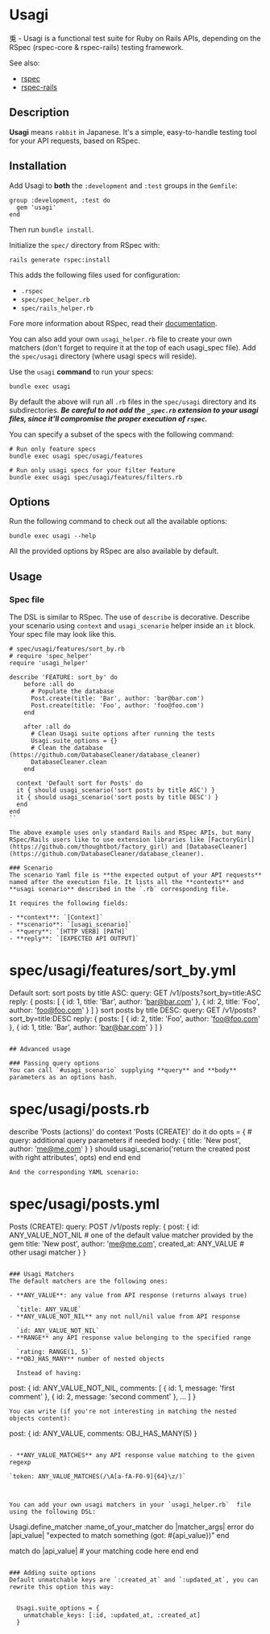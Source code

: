 # Usagi
兎 - Usagi is a functional test suite for Ruby on Rails APIs, depending on the RSpec
(rspec-core & rspec-rails) testing framework.

See also:

- [rspec](http://rspec.info/)
- [rspec-rails](https://github.com/rspec/rspec-rails)


## Description

**Usagi** means `rabbit` in Japanese.
It's a simple, easy-to-handle testing tool for your API requests, based on RSpec.


## Installation

Add Usagi to **both** the `:development` and `:test`  groups in the `Gemfile`:

```
group :development, :test do
  gem 'usagi'
end
```

Then run `bundle install`.

Initialize the `spec/` directory from RSpec with:

```
rails generate rspec:install
```

This adds the following files used for configuration:

- `.rspec`
- `spec/spec_helper.rb`
- `spec/rails_helper.rb`

Fore more information about RSpec, read their [documentation](http://rspec.info/).


You can also add your own `usagi_helper.rb` file to create your own matchers (don't forget to require it at the top of each usagi_spec file).
Add the `spec/usagi` directory (where usagi specs will reside).

Use the `usagi` **command** to run your specs:

```
bundle exec usagi
```

By default the above will run all `.rb` files in the `spec/usagi` directory and its subdirectories.
***Be careful to not add the `_spec.rb` extension to your usagi files, since it'll compromise the proper execution of `rspec`.***

You can specify a subset of the specs with the following command:

```
# Run only feature specs
bundle exec usagi spec/usagi/features

# Run only usagi specs for your filter feature
bundle exec usagi spec/usagi/features/filters.rb
```

## Options
Run the following command to check out all the available options:

```
bundle exec usagi --help
```

All the provided options by RSpec are also available by default.

## Usage

### Spec file
The DSL is similar to RSpec. The use of `describe` is decorative. Describe your scenario using `context` and `usagi_scenario` helper inside an `it` block.
Your spec file may look like this.

```
# spec/usagi/features/sort_by.rb
# require 'spec_helper'
require 'usagi_helper'

describe 'FEATURE: sort_by' do
    before :all do
      # Populate the database
      Post.create(title: 'Bar', author: 'bar@bar.com')
      Post.create(title: 'Foo', author: 'foo@foo.com')
    end

    after :all do
      # Clean Usagi suite options after running the tests
      Usagi.suite_options = {}
      # Clean the database (https://github.com/DatabaseCleaner/database_cleaner)
      DatabaseCleaner.clean
    end

  context 'Default sort for Posts' do
  it { should usagi_scenario('sort posts by title ASC') }
  it { should usagi_scenario('sort posts by title DESC') }
  end
end
``

The above example uses only standard Rails and RSpec APIs, but many RSpec/Rails users like to use extension libraries like [FactoryGirl](https://github.com/thoughtbot/factory_girl) and [DatabaseCleaner](https://github.com/DatabaseCleaner/database_cleaner).

### Scenario
The scenario Yaml file is **the expected output of your API requests** named after the execution file. It lists all the **contexts** and **usagi scenario** described in the `.rb` corresponding file.

It requires the following fields:

- **context**: `[Context]`
- **scenario**: `[usagi_scenario]`
- **query**: `[HTTP VERB] [PATH]`
- **reply**: `[EXPECTED API OUTPUT]`

```
# spec/usagi/features/sort_by.yml
Default sort:
  sort posts by title ASC:
  query: GET /v1/posts?sort_by=title:ASC
  reply: {
    posts: [
      {
        id: 1,
        title: 'Bar',
        author: 'bar@bar.com'
      },
      {
        id: 2,
        title: 'Foo',
        author: 'foo@foo.com'
      }
    ]
  }
  sort posts by title DESC:
  query: GET /v1/posts?sort_by=title:DESC
  reply: {
    posts: [
      {
        id: 2,
        title: 'Foo',
        author: 'foo@foo.com'
      },
        {
        id: 1,
        title: 'Bar',
        author: 'bar@bar.com'
      }
    ]
  }
```

## Advanced usage

### Passing query options
You can call `#usagi_scenario` supplying **query** and **body** parameters as an options hash.

```
# spec/usagi/posts.rb
describe 'Posts (actions)' do
  context 'Posts (CREATE)' do
    it do
      opts = {
        # query: additional query parameters if needed
        body: {
          title: 'New post',
          author: 'me@me.com'
        }
      }
      should usagi_scenario('return the created post with right attributes', opts)
    end
  end
end
```
And the corresponding YAML scenario:

```
# spec/usagi/posts.yml
Posts (CREATE):
  query: POST /v1/posts
  reply: {
    post: {
      id: ANY_VALUE_NOT_NIL # one of the default value matcher provided by the gem
      title: 'New post',
      author: 'me@me.com',
      created_at: ANY_VALUE # other usagi matcher
    }
  }
```

### Usagi Matchers
The default matchers are the following ones:

- **ANY_VALUE**: any value from API response (returns always true)

  `title: ANY_VALUE`
- **ANY_VALUE_NOT_NIL** any not null/nil value from API response

  `id: ANY_VALUE_NOT_NIL`
- **RANGE** any API response value belonging to the specified range

  `rating: RANGE(1, 5)`
- **OBJ_HAS_MANY** number of nested objects

  Instead of having:

  ```
  post: {
    id: ANY_VALUE_NOT_NIL,
    comments: [
      {
        id: 1,
        message: 'first comment'
      },
      {
        id: 2,
        message: 'second comment'
      },
      ...
    ]
  }
  ```
  You can write (if you're not interesting in matching the nested objects content):

  ```
  post: {
    id: ANY_VALUE,
    comments: OBJ_HAS_MANY(5)
  }

  ```

- **ANY_VALUE_MATCHES** any API response value matching to the given regexp

  `token: ANY_VALUE_MATCHES(/\A[a-fA-F0-9]{64}\z/)`



You can add your own usagi matchers in your `usagi_helper.rb`  file using the following DSL:

```
Usagi.define_matcher :name_of_your_matcher do |matcher_args|
  error do |api_value|
    "expected to match something (got: #{api_value})"
  end

  match do |api_value|
    # your matching code here
  end
end

```

### Adding suite options
Default unmatchable keys are `:created_at` and `:updated_at`, you can rewrite this option this way:


  Usagi.suite_options = {
    unmatchable_keys: [:id, :updated_at, :created_at]
  }

